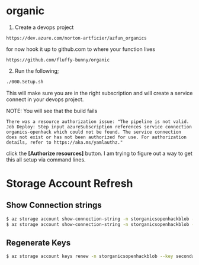 # organic

1. Create a devops project 
```
https://dev.azure.com/norton-artficier/azfun_organics
```
for now hook it up to github.com to where your function lives
```
https://github.com/fluffy-bunny/organic
```

2. Run the following;
```bash
./000.Setup.sh  
```
This will make sure you are in the right subscription and will create a service connect in your devops project.

NOTE: You will see that the build fails 
```
There was a resource authorization issue: "The pipeline is not valid. Job Deploy: Step input azureSubscription references service connection organics-openhack which could not be found. The service connection does not exist or has not been authorized for use. For authorization details, refer to https://aka.ms/yamlauthz."
```
click the **[Authorize resources]** button.
I am trying to figure out a way to get this all setup via command lines.

# Storage Account Refresh
## Show Connection strings
```bash
$ az storage account show-connection-string -n storganicsopenhackblob --key primary
$ az storage account show-connection-string -n storganicsopenhackblob --key secondary
```
## Regenerate Keys
```bash
$ az storage account keys renew -n storganicsopenhackblob --key secondary -g rg-organics-openhack
```